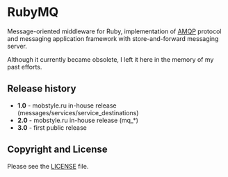 # RubyMQ

Message-oriented middleware for Ruby, implementation of [AMQP](http://en.wikipedia.org/wiki/Advanced_Message_Queuing_Protocol) protocol and messaging application framework with store-and-forward messaging server.

Although it currently became obsolete, I left it here in the memory of my past efforts.


## Release history

* **1.0** - mobstyle.ru in-house release (messages/services/service_destinations)
* **2.0** - mobstyle.ru in-house release (mq_*)
* **3.0** - first public release


## Copyright and License

Please see the [LICENSE](LICENSE) file.
